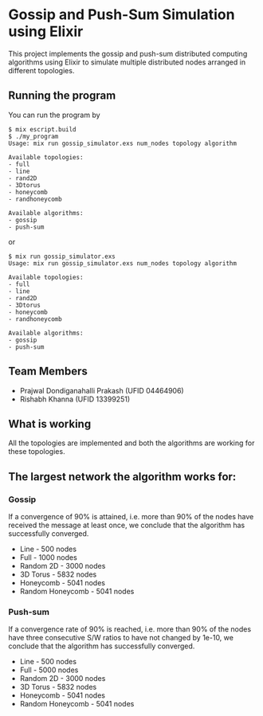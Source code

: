 # Gossip and Push-Sum Simulation using Elixir

This project implements the gossip and push-sum distributed computing
algorithms using Elixir to simulate multiple distributed nodes arranged
in different topologies.

## Running the program

You can run the program by

```
$ mix escript.build
$ ./my_program
Usage: mix run gossip_simulator.exs num_nodes topology algorithm

Available topologies:
- full
- line
- rand2D
- 3Dtorus
- honeycomb
- randhoneycomb

Available algorithms:
- gossip
- push-sum
```

or

```
$ mix run gossip_simulator.exs
Usage: mix run gossip_simulator.exs num_nodes topology algorithm

Available topologies:
- full
- line
- rand2D
- 3Dtorus
- honeycomb
- randhoneycomb

Available algorithms:
- gossip
- push-sum
```

## Team Members

* Prajwal Dondiganahalli Prakash (UFID 04464906)
* Rishabh Khanna (UFID 13399251)

## What is working

All the topologies are implemented and both the algorithms are working for these
topologies.

## The largest network the algorithm works for:

### Gossip

If a convergence of 90% is attained, i.e. more than 90% of the nodes have
received the message at least once, we conclude that the algorithm has
successfully converged.

- Line - 500 nodes
- Full - 1000 nodes
- Random 2D - 3000 nodes
- 3D Torus - 5832 nodes
- Honeycomb - 5041 nodes
- Random Honeycomb - 5041 nodes

### Push-sum

If a convergence rate of 90% is reached, i.e. more than 90% of the nodes have
three consecutive S/W ratios to have not changed by 1e-10, we conclude that the
algorithm has successfully converged.

- Line - 500 nodes
- Full - 5000 nodes
- Random 2D - 3000 nodes
- 3D Torus - 5832 nodes
- Honeycomb - 5041 nodes
- Random Honeycomb - 5041 nodes
